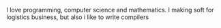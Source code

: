 I love programming, computer science and mathematics. I making soft for logistics business, but also i like to write compilers

